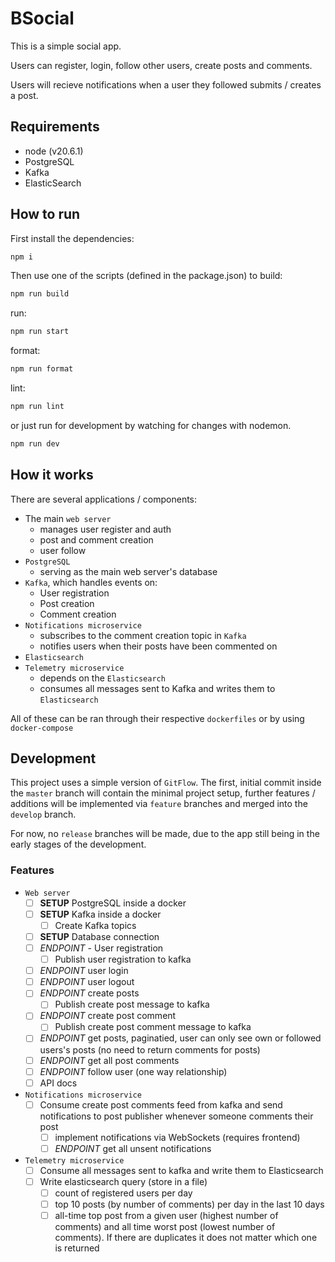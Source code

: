 # BSocial

This is a simple social app.

Users can register, login, follow other users, create posts and comments.

Users will recieve notifications when a user they followed submits / creates a
post.

## Requirements

- node (v20.6.1)
- PostgreSQL
- Kafka
- ElasticSearch

## How to run

First install the dependencies:

```bash
npm i
```

Then use one of the scripts (defined in the package.json) to build:

```bash
npm run build
```

run:

```bash
npm run start
```

format:

```bash
npm run format
```

lint:

```bash
npm run lint
```

or just run for development by watching for changes with nodemon.

```bash
npm run dev
```

## How it works

There are several applications / components:

- The main `web server`
  - manages user register and auth
  - post and comment creation
  - user follow
- `PostgreSQL`
  - serving as the main web server's database
- `Kafka`, which handles events on:
  - User registration
  - Post creation
  - Comment creation
- `Notifications microservice`
  - subscribes to the comment creation topic in `Kafka`
  - notifies users when their posts have been commented on
- `Elasticsearch`
- `Telemetry microservice`
  - depends on the `Elasticsearch`
  - consumes all messages sent to Kafka and writes them to `Elasticsearch`

All of these can be ran through their respective `dockerfiles` or by using
`docker-compose`

## Development

This project uses a simple version of `GitFlow`. The first, initial commit
inside the `master` branch will contain the minimal project setup, further
features / additions will be implemented via `feature` branches and merged into
the `develop` branch.

For now, no `release` branches will be made, due to the app still being in the
early stages of the development.

### Features

- `Web server`
  - [ ] **SETUP** PostgreSQL inside a docker
  - [ ] **SETUP** Kafka inside a docker
    - [ ] Create Kafka topics
  - [ ] **SETUP** Database connection
  - [ ] _ENDPOINT_ - User registration
    - [ ] Publish user registration to kafka
  - [ ] _ENDPOINT_ user login
  - [ ] _ENDPOINT_ user logout
  - [ ] _ENDPOINT_ create posts
    - [ ] Publish create post message to kafka
  - [ ] _ENDPOINT_ create post comment
    - [ ] Publish create post comment message to kafka
  - [ ] _ENDPOINT_ get posts, paginatied, user can only see own or followed
        users's posts (no need to return comments for posts)
  - [ ] _ENDPOINT_ get all post comments
  - [ ] _ENDPOINT_ follow user (one way relationship)
  - [ ] API docs
- `Notifications microservice`
  - [ ] Consume create post comments feed from kafka and send notifications to
        post publisher whenever someone comments their post
    - [ ] implement notifications via WebSockets (requires frontend)
    - [ ] _ENDPOINT_ get all unsent notifications
- `Telemetry microservice`
  - [ ] Consume all messages sent to kafka and write them to Elasticsearch
  - [ ] Write elasticsearch query (store in a file)
    - [ ] count of registered users per day
    - [ ] top 10 posts (by number of comments) per day in the last 10 days
    - [ ] all-time top post from a given user (highest number of comments) and
          all time worst post (lowest number of comments). If there are
          duplicates it does not matter which one is returned
